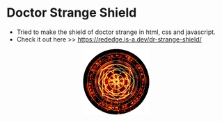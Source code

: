 # Doctor Strange Shield
- Tried to make the shield of doctor strange in html, css and javascript.
- Check it out here >> https://rededge.is-a.dev/dr-strange-shield/

<p align="center">
  <img src="logo.png" height="30%" width="30%">
</p>

